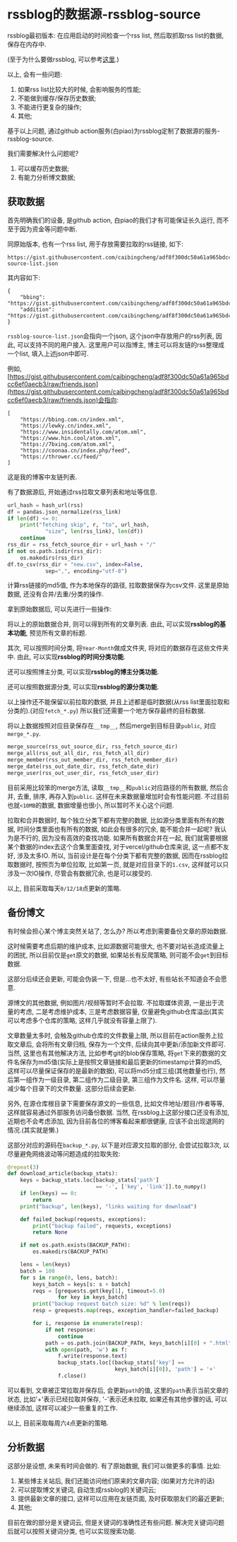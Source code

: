 # rssblog的数据源-rssblog-source


rssblog最初版本: 在应用启动的时间检查一个rss list, 然后取抓取rss list的数据, 保存在内存中.

<!--more-->

(至于为什么要做rssblog, 可以参考[这里](https://www.bbing.com.cn/202107/rss-rssblog).)

以上, 会有一些问题:

1. 如果rss list比较大的时候, 会影响服务的性能;
2. 不能做到缓存/保存历史数据;
3. 不能进行更复杂的操作;
4. 其他;

基于以上问题, 通过github action服务(白piao)为rssblog定制了数据源的服务-rssblog-source.

我们需要解决什么问题呢?

1. 可以缓存历史数据;
2. 有能力分析博文数据;

## 获取数据

首先明确我们的设备, 是github action, 白piao的我们才有可能保证长久运行, 而不至于因为资金等问题中断.

同原始版本, 也有一个rss list, 用于存放需要拉取的rss链接, 如下:
```
https://gist.githubusercontent.com/caibingcheng/adf8f300dc50a61a965bdcc6ef0aecb3/raw/rssblog-source-list.json
```
其内容如下:
```
{
    "bbing": "https://gist.githubusercontent.com/caibingcheng/adf8f300dc50a61a965bdcc6ef0aecb3/raw/friends.json",
    "addition": "https://gist.githubusercontent.com/caibingcheng/adf8f300dc50a61a965bdcc6ef0aecb3/raw/addition.json"
}
```
`rssblog-source-list.json`会指向一个json, 这个json中存放用户的rss列表, 因此, 可以支持不同的用户接入. 这里用户可以指博主, 博主可以将友链的rss整理成一个list, 填入上述json中即可.

例如, [https://gist.githubusercontent.com/caibingcheng/adf8f300dc50a61a965bdcc6ef0aecb3/raw/friends.json](https://gist.githubusercontent.com/caibingcheng/adf8f300dc50a61a965bdcc6ef0aecb3/raw/friends.json)会指向:
```
[
    "https://bbing.com.cn/index.xml",
    "https://lewky.cn/index.xml",
    "https://www.insidentally.com/atom.xml",
    "https://www.hin.cool/atom.xml",
    "https://7bxing.com/atom.xml",
    "https://coonaa.cn/index.php/feed",
    "https://thrower.cc/feed/"
]
```
这是我的博客中友链列表.

有了数据源后, 开始通过rss拉取文章列表和地址等信息.
```Python
url_hash = hash_url(rss)
df = pandas.json_normalize(rss_link)
if len(df) <= 0:
    print("fetching skip", r, "to", url_hash,
            "size", len(rss_link), len(df))
    continue
rss_dir = rss_fetch_source_dir + url_hash + "/"
if not os.path.isdir(rss_dir):
    os.makedirs(rss_dir)
df.to_csv(rss_dir + "new.csv", index=False,
            sep=",", encoding="utf-8")
```
计算rss链接的md5值, 作为本地保存的路径, 拉取数据保存为csv文件. 这里是原始数据, 还没有合并/去重/分类的操作.

拿到原始数据后, 可以先进行一些操作:

将以上的原始数据合并, 则可以得到所有的文章列表. 由此, 可以实现**rssblog的基本功能**, 预览所有文章的标题.

其次, 可以按照时间分类, 将`Year-Month`做成文件夹, 将对应的数据存在这些文件夹中. 由此, 可以实现**rssblog的时间分类功能**.

还可以按照博主分类, 可以实现**rssblog的博主分类功能**.

还可以按照数据源分类, 可以实现**rssblog的源分类功能**.

以上操作还不能保留以前拉取的数据, 并且上述都是临时数据(从rss list里面拉取和分类的).(对应`fetch_*.py`) 所以我们还需要一个地方保存最终的目标数据.

将以上数据按照对应目录保存在`__tmp__`, 然后merge到目标目录`public`, 对应`merge_*.py`.

```Python
merge_source(rss_out_source_dir, rss_fetch_source_dir)
merge_all(rss_out_all_dir, rss_fetch_all_dir)
merge_member(rss_out_member_dir, rss_fetch_member_dir)
merge_date(rss_out_date_dir, rss_fetch_date_dir)
merge_user(rss_out_user_dir, rss_fetch_user_dir)
```

目前采用比较笨的merge方法, 读取`__tmp__`和`public`对应路径的所有数据, 然后合并, 去重, 排序, 再存入到`public`. 这样在未来数据量增加时会有性能问题. 不过目前也就`<10MB`的数据, 数据增量也很小, 所以暂时不关心这个问题.

拉取和合并数据时, 每个独立分类下都有完整的数据, 比如源分类里面有所有的数据, 时间分类里面也有所有的数据, 如此会有很多的冗余, 能不能合并一起呢? 我认为是不行的, 因为没有高效的查找功能. 如果所有数据合并在一起, 我们就需要根据某个数据的index去这个合集里面查找, 对于vercel/github仓库来说, 这一点都不友好, 涉及太多IO. 所以, 当前设计是在每个分类下都有完整的数据, 因而在rssblog拉取数据时, 按照页为单位拉取, 比如第一页, 就是对应目录下的`1.csv`, 这样就可以只涉及一次IO操作, 尽管会有数据冗余, 也是可以接受的.

以上, 目前采取每天`0/12/18`点更新的策略.

## 备份博文

有时候会担心某个博主突然关站了, 怎么办? 所以考虑到需要备份文章的原始数据.

这时候需要考虑后期的维护成本, 比如源数据可能很大, 也不要对站长造成流量上的困扰, 所以目前仅是`get`原文的数据, 如果站长有反爬策略, 则可能不会`get`到目标数据.

这部分后续还会更新, 可能会伪装一下, 但是...也不太好, 有些站长不知道会不会愿意.

源博文的其他数据, 例如图片/视频等暂时不会拉取. 不拉取媒体资源, 一是出于流量的考虑, 二是考虑维护成本, 三是考虑数据容量, 仅量避免github仓库溢出(其实可以考虑多个仓库的策略, 这样几乎就没有容量上限了).

文章数量太多时, 会触及github仓库的文件数量上限, 所以目前在action服务上拉取文章后, 会将所有文章归档, 保存为一个文件, 后续向其中更新/添加新文件即可. 当然, 这里也有其他解决方法, 比如参考git的blob保存策略, 将`get`下来的数据的文件名保存为md5值(实际上是按照文章链接和最后更新的timestamp计算的md5, 这样可以尽量保证保存的是最新的数据), 可以将md5分成三组(其他数量也行), 然后第一组作为一级目录, 第二组作为二级目录, 第三组作为文件名. 这样, 可以尽量减少每个目录下的文件数量. 这部分后续会更新.

另外, 在源仓库根目录下需要保存源文的一些信息, 比如文件地址/题目/作者等等, 这样就容易通过外部服务访问备份数据. 当然, 在rssblog上这部分接口还没有添加, 近期也不会考虑添加, 因为目前各位的博客看起来都很健康, 应该不会出现退网的情况.(其实就是懒.)

这部分对应的源码在`backup_*.py`, 以下是对应源文拉取的部分, 会尝试拉取3次, 以尽量避免网络波动等问题造成的拉取失败:

```Python
@repeat(3)
def download_article(backup_stats):
    keys = backup_stats.loc[backup_stats['path']
                            == '-', ['key', 'link']].to_numpy()
    if len(keys) == 0:
        return
    print("backup", len(keys), "links waiting for download")

    def failed_backup(requests, exceptions):
        print("backup failed", requests, exceptions)
        return None

    if not os.path.exists(BACKUP_PATH):
        os.makedirs(BACKUP_PATH)

    lens = len(keys)
    batch = 100
    for s in range(0, lens, batch):
        keys_batch = keys[s: s + batch]
        reqs = [grequests.get(key[1], timeout=5.0)
                for key in keys_batch]
        print("backup request batch size: %d" % len(reqs))
        resp = grequests.map(reqs, exception_handler=failed_backup)

        for i, response in enumerate(resp):
            if not response:
                continue
            path = os.path.join(BACKUP_PATH, keys_batch[i][0] + ".html")
            with open(path, 'w') as f:
                f.write(response.text)
                backup_stats.loc[(backup_stats['key'] ==
                                  keys_batch[i][0]), 'path'] = '+'
                f.close()
```
可以看到, 文章被正常拉取并保存后, 会更新`path`的值, 这里的`path`表示当前文章的状态, 比如'+'表示已经拉取并保存, '-'表示还未拉取, 如果还有其他步骤的话, 可以继续添加, 这样可以减少一些重复的工作.

以上, 目前采取每周六`4`点更新的策略.

## 分析数据

这部分是设想, 未来有时间会做的. 有了原始数据, 我们可以做更多的事情. 比如:
1. 某些博主关站后, 我们还能访问他们原来的文章内容; (如果对方允许的话)
2. 可以提取博文关键词, 自动生成rssblog的关键词云;
3. 提供最新文章的接口, 这样可以应用在友链页面, 及时获取朋友们的最近更新;
4. 其他;

目前在做的部分是关键词云, 但是关键词的准确性还有些问题. 解决完关键词问题后就可以按照关键词分类, 也可以实现搜索功能.

